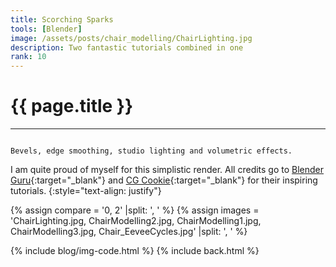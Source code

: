 ```yaml
---
title: Scorching Sparks
tools: [Blender]
image: /assets/posts/chair_modelling/ChairLighting.jpg
description: Two fantastic tutorials combined in one
rank: 10
---
```


# **{{ page.title }}**
<hr align='left' style='height:{{site.height}}; width:{{site.width}}'>

<code>
Bevels, edge smoothing, studio lighting and volumetric effects.
</code>

I am quite proud of myself for this simplistic render. All credits go to [Blender Guru](https://www.blenderguru.com){:target="_blank"} and [CG Cookie](https://cgcookie.com){:target="_blank"} for their inspiring tutorials.
{:style="text-align: justify"}

{% assign compare = '0, 2' |split: ', ' %}
{% assign images = 'ChairLighting.jpg, ChairModelling2.jpg, ChairModelling1.jpg, ChairModelling3.jpg, Chair_EeveeCycles.jpg' |split: ', ' %}

{% include blog/img-code.html %}
{% include back.html %}